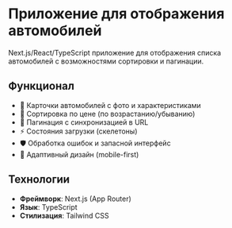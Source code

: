 # Приложение для отображения автомобилей

Next.js/React/TypeScript приложение для отображения списка автомобилей с возможностями сортировки и пагинации.

## Функционал

- 🚗 Карточки автомобилей с фото и характеристиками
- 🔄 Сортировка по цене (по возрастанию/убыванию)
- 📖 Пагинация с синхронизацией в URL
- ⚡ Состояния загрузки (скелетоны)
- 🛡️ Обработка ошибок и запасной интерфейс
- 📱 Адаптивный дизайн (mobile-first)

## Технологии

- **Фреймворк**: Next.js (App Router)
- **Язык**: TypeScript
- **Стилизация**: Tailwind CSS
